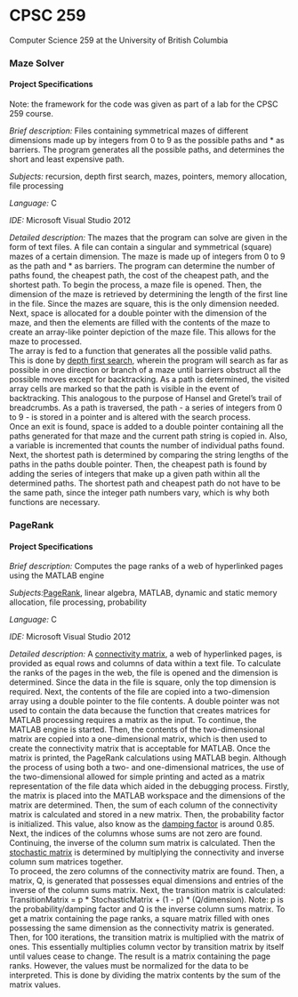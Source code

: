 # CPSC 259
Computer Science 259 at the University of British Columbia
### Maze Solver

#### Project Specifications
Note: the framework for the code was given as part of a lab for the CPSC 259 course. 

*Brief description:* Files containing symmetrical mazes of different dimensions made up by integers from 0 to 9 as the possible paths and * as barriers. The program generates all the possible paths, and determines the short and least expensive path.

*Subjects:* recursion, depth first search, mazes, pointers, memory allocation, file processing

*Language:* C

*IDE:* Microsoft Visual Studio 2012

*Detailed description:*
The mazes that the program can solve are given in the form of text files. A file can contain a singular and symmetrical (square) mazes of a certain dimension. The maze is made up of integers from 0 to 9 as the path and * as barriers. The program can determine the number of paths found, the cheapest path, the cost of the cheapest path, and the shortest path.
To begin the process, a maze file is opened. Then, the dimension of the maze is retrieved by determining the length of the first line in the file. Since the mazes are square, this is the only dimension needed. Next, space is allocated for a double pointer with the dimension of the maze, and then the elements are filled with the contents of the maze to create an array-like pointer depiction of the maze file. This allows for the maze to processed. </br>
The array is fed to a function that generates all the possible valid paths. This is done by [depth first search](https://www.cs.usfca.edu/~galles/visualization/DFS.html), wherein the program will search as far as possible in one direction or branch of a maze until barriers obstruct all the possible moves except for backtracking. As a path is determined, the visited array cells are marked so that the path is visible in the event of backtracking. This analogous to the purpose of Hansel and Gretel’s trail of breadcrumbs. As a path is traversed, the path - a series of integers from 0 to 9 - is stored in a pointer and is altered with the search process. </br>
Once an exit is found, space is added to a double pointer containing all the paths generated for that maze and the current path string is copied in. Also, a variable is incremented that counts the number of individual paths found. 
Next, the shortest path is determined by comparing the string lengths of the paths in the paths double pointer. Then, the cheapest path is found by adding the series of integers that make up a given path within all the determined paths. The shortest path and cheapest path do not have to be the same path, since the integer path numbers vary, which is why both functions are necessary.

### PageRank
#### Project Specifications
*Brief description:* Computes the page ranks of a web of hyperlinked pages using the MATLAB engine

*Subjects:*[PageRank]( http://www.cs.princeton.edu/~chazelle/courses/BIB/pagerank.htm), linear algebra, MATLAB, dynamic and static memory allocation, file processing, probability 

*Language:* C

*IDE:* Microsoft Visual Studio 2012

*Detailed description:*
A [connectivity matrix]( https://www.google.ca/url?sa=i&rct=j&q=&esrc=s&source=images&cd=&cad=rja&uact=8&ved=0ahUKEwj1kaXbvu3TAhVU5mMKHc-YCxkQjRwIBw&url=https%3A%2F%2Fpeople.hofstra.edu%2Fgeotrans%2Feng%2Fmethods%2Fconnectivitymatrix2.html&psig=AFQjCNHOla3_CQuynqjRGiUsS7I--rZh4A&ust=1494786211026381), a web of hyperlinked pages, is provided as equal rows and columns of data within a text file. To calculate the ranks of the pages in the web, the file is opened and the dimension is determined. Since the data in the file is square, only the top dimension is required. Next, the contents of the file are copied into a two-dimension array using a double pointer to the file contents. A double pointer was not used to contain the data because the function that creates matrices for MATLAB processing requires a matrix as the input. To continue, the MATLAB engine is started. Then, the contents of the two-dimensional matrix are copied into a one-dimensional matrix, which is then used to create the connectivity matrix that is acceptable for MATLAB. Once the matrix is printed, the PageRank calculations using MATLAB begin. Although the process of using both a two- and one-dimensional matrices, the use of the two-dimensional allowed for simple printing and acted as a matrix representation of the file data which aided in the debugging process. 
Firstly, the matrix is placed into the MATLAB workspace and the dimensions of the matrix are determined. Then, the sum of each column of the connectivity matrix is calculated and stored in a new matrix. Then, the probability factor is initialized. This value, also know as the [damping factor]( https://www.google.ca/url?sa=t&rct=j&q=&esrc=s&source=web&cd=1&cad=rja&uact=8&ved=0ahUKEwij5en6tu3TAhVD72MKHfvaAgIQygQIKzAA&url=https%3A%2F%2Fen.wikipedia.org%2Fwiki%2FPageRank%23Damping_factor&usg=AFQjCNGpJLglaVDhCwr3vdDZ99p8fm6oYA) is around 0.85. Next, the indices of the columns whose sums are not zero are found. Continuing, the inverse of the column sum matrix is calculated. Then the [stochastic matrix]( http://mathworld.wolfram.com/StochasticMatrix.html) is determined by multiplying the connectivity and inverse column sum matrices together. </br>
To proceed, the zero columns of the connectivity matrix are found. Then, a matrix, Q, is generated that possesses equal dimensions and entries of the inverse of the column sums matrix. Next, the transition matrix is calculated: TransitionMatrix = p * StochasticMatrix + (1 - p) * (Q/dimension). Note: p is the probability/damping factor and Q is the inverse column sums matrix.
To get a matrix containing the page ranks, a square matrix filled with ones possessing the same dimension as the connectivity matrix is generated. Then, for 100 iterations, the transition matrix is multiplied with the matrix of ones. This essentially multiplies column vector by transition matrix by itself until values cease to change. The result is a matrix containing the page ranks. However, the values must be normalized for the data to be interpreted. This is done by dividing the matrix contents by the sum of the matrix values.

